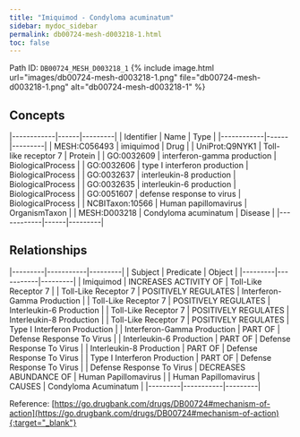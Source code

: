 ```yaml
---
title: "Imiquimod - Condyloma acuminatum"
sidebar: mydoc_sidebar
permalink: db00724-mesh-d003218-1.html
toc: false 
---
```



Path ID: `DB00724_MESH_D003218_1`
{% include image.html url="images/db00724-mesh-d003218-1.png" file="db00724-mesh-d003218-1.png" alt="db00724-mesh-d003218-1" %}

## Concepts

|------------|------|---------|
| Identifier | Name | Type    |
|------------|------|---------|
| MESH:C056493 | imiquimod | Drug |
| UniProt:Q9NYK1 | Toll-like receptor 7 | Protein |
| GO:0032609 | interferon-gamma production | BiologicalProcess |
| GO:0032606 | type I interferon production | BiologicalProcess |
| GO:0032637 | interleukin-8 production | BiologicalProcess |
| GO:0032635 | interleukin-6 production | BiologicalProcess |
| GO:0051607 | defense response to virus | BiologicalProcess |
| NCBITaxon:10566 | Human papillomavirus | OrganismTaxon |
| MESH:D003218 | Condyloma acuminatum | Disease |
|------------|------|---------|

## Relationships

|---------|-----------|---------|
| Subject | Predicate | Object  |
|---------|-----------|---------|
| Imiquimod | INCREASES ACTIVITY OF | Toll-Like Receptor 7 |
| Toll-Like Receptor 7 | POSITIVELY REGULATES | Interferon-Gamma Production |
| Toll-Like Receptor 7 | POSITIVELY REGULATES | Interleukin-6 Production |
| Toll-Like Receptor 7 | POSITIVELY REGULATES | Interleukin-8 Production |
| Toll-Like Receptor 7 | POSITIVELY REGULATES | Type I Interferon Production |
| Interferon-Gamma Production | PART OF | Defense Response To Virus |
| Interleukin-6 Production | PART OF | Defense Response To Virus |
| Interleukin-8 Production | PART OF | Defense Response To Virus |
| Type I Interferon Production | PART OF | Defense Response To Virus |
| Defense Response To Virus | DECREASES ABUNDANCE OF | Human Papillomavirus |
| Human Papillomavirus | CAUSES | Condyloma Acuminatum |
|---------|-----------|---------|

Reference: [https://go.drugbank.com/drugs/DB00724#mechanism-of-action](https://go.drugbank.com/drugs/DB00724#mechanism-of-action){:target="_blank"}